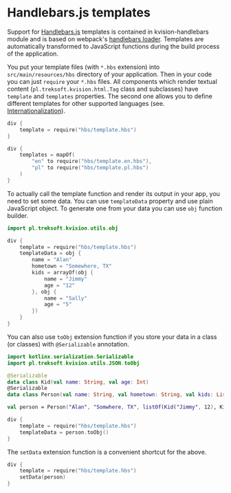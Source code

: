 # Handlebars.js templates

Support for [Handlebars.js](https://handlebarsjs.com/) templates is contained in kvision-handlebars module and is based on webpack's [handlebars loader](https://github.com/pcardune/handlebars-loader). Templates are automatically transformed to JavaScript functions during the build process of the application.

You put your template files \(with `*.hbs` extension\) into `src/main/resources/hbs` directory of your application. Then in your code you can just `require` your `*.hbs` files. All components which render textual content \(`pl.treksoft.kvision.html.Tag` class and subclasses\) have `template` and `templates` properties. The second one allows you to define different templates for other supported languages \(see. [Internationalization](../part-1-fundamentals/internationalization.md)\).

```kotlin
div {
    template = require("hbs/template.hbs")
}

div {
    templates = mapOf(
        "en" to require("hbs/template.en.hbs"),
        "pl" to require("hbs/template.pl.hbs")
    )
}
```

To actually call the template function and render its output in your app, you need to set some data. You can use `templateData` property and use plain JavaScript object. To generate one from your data  you can use `obj` function builder.

```kotlin
import pl.treksoft.kvision.utils.obj

div {
    template = require("hbs/template.hbs")
    templateData = obj {
        name = "Alan"
        hometown = "Somewhere, TX"
        kids = arrayOf(obj {
            name = "Jimmy"
            age = "12"
        }, obj {
            name = "Sally"
            age = "5"
        })
    }
}
```

You can also use `toObj` extension function if you store your data in a class \(or classes\) with `@Serializable` annotation.

```kotlin
import kotlinx.serialization.Serializable
import pl.treksoft.kvision.utils.JSON.toObj

@Serializable
data class Kid(val name: String, val age: Int)
@Serializable
data class Person(val name: String, val hometown: String, val kids: List<Kid>)

val person = Person("Alan", "Somwhere, TX", listOf(Kid("Jimmy", 12), Kid("Sally", 5)))

div {
    template = require("hbs/template.hbs")
    templateData = person.toObj()
}

```

The `setData` extension function is a convenient shortcut for the above.

```kotlin
div {
    template = require("hbs/template.hbs")
    setData(person)
}
```


